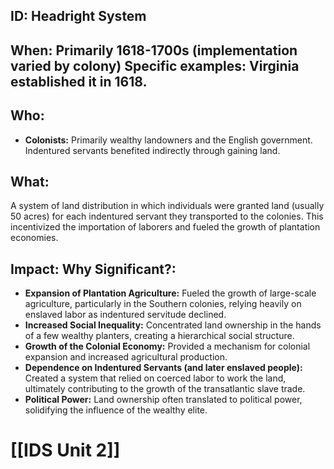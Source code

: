 ## ID: Headright System

## When: Primarily 1618-1700s (implementation varied by colony)  Specific examples:  Virginia established it in 1618.


## Who:
* **Colonists:** Primarily wealthy landowners and the English government.  Indentured servants benefited indirectly through gaining land.


## What:
A system of land distribution in which individuals were granted land (usually 50 acres) for each indentured servant they transported to the colonies.  This incentivized the importation of laborers and fueled the growth of plantation economies.


## Impact: Why Significant?:
* **Expansion of Plantation Agriculture:**  Fueled the growth of large-scale agriculture, particularly in the Southern colonies, relying heavily on enslaved labor as indentured servitude declined.
* **Increased Social Inequality:** Concentrated land ownership in the hands of a few wealthy planters, creating a hierarchical social structure.
* **Growth of the Colonial Economy:**  Provided a mechanism for colonial expansion and increased agricultural production.
* **Dependence on Indentured Servants (and later enslaved people):**  Created a system that relied on coerced labor to work the land, ultimately contributing to the growth of the transatlantic slave trade.
* **Political Power:** Land ownership often translated to political power, solidifying the influence of the wealthy elite.


# [[IDS Unit 2]]
